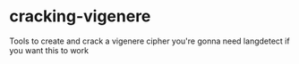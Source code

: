 # cracking-vigenere
Tools to create and crack a vigenere cipher
you're gonna need langdetect if you want this to work
